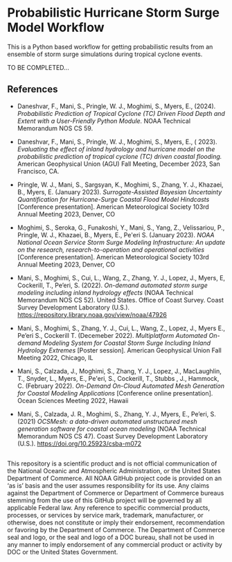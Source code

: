 # Probabilistic Hurricane Storm Surge Model Workflow

This is a Python based workflow for getting probabilistic results
from an ensemble of storm surge simulations during tropical cyclone
events.

TO BE COMPLETED...


## References
- Daneshvar, F., Mani, S., Pringle, W. J., Moghimi, S., Myers, E., (2024).
_Probabilistic Prediction of Tropical Cyclone (TC) Driven Flood Depth_ 
_and Extent with a User-Friendly Python Module._ 
NOAA Technical Memorandum NOS CS 59.

- Daneshvar, F., Mani, S., Pringle, W. J., Moghimi, S., Myers, E., ( 2023). 
_Evaluating the effect of inland hydrology and hurricane model on
the probabilistic prediction of tropical cyclone (TC) driven coastal flooding._
American Geophysical Union (AGU) Fall Meeting, December 2023, San Francisco, CA.

- Pringle, W. J., Mani, S., Sargsyan, K., Moghimi, S., Zhang, Y. J.,
Khazaei, B., Myers, E. (January 2023).
_Surrogate-Assisted Bayesian Uncertainty Quantification for
Hurricane-Surge Coastal Flood Model Hindcasts_
[Conference presentation].
American Meteorological Society 103rd Annual Meeting 2023, Denver, CO

- Moghimi, S., Seroka, G., Funakoshi, Y., Mani, S., Yang, Z.,
Velissariou, P., Pringle, W. J., Khazaei, B., Myers, E.,
Pe'eri S. (January 2023).
_NOAA National Ocean Service Storm Surge Modeling Infrastructure:
An update on the research, research-to-operation and operational
activities_
[Conference presentation].
American Meteorological Society 103rd Annual Meeting 2023, Denver, CO

- Mani, S., Moghimi, S., Cui, L., Wang, Z., Zhang, Y. J., Lopez, J., 
Myers, E, Cockerill, T., Pe’eri, S. (2022).
_On-demand automated storm surge modeling including inland hydrology effects_
(NOAA Technical Memorandum NOS CS 52).
United States. Office of Coast Survey. Coast Survey Development Laboratory (U.S.).
https://repository.library.noaa.gov/view/noaa/47926

- Mani, S., Moghimi, S., Zhang, Y. J., Cui, L., Wang, Z., Lopez, J., Myers E., Pe’eri S., Cockerill T. (Decemeber 2022).
_Multiplatform Automated On-demand Modeling System for Coastal
Storm Surge Including Inland Hydrology Extremes_
[Poster session].
American Geophysical Union Fall Meeting 2022, Chicago, IL

- Mani, S., Calzada, J., Moghimi, S., Zhang, Y. J., Lopez, J.,
MacLaughlin, T., Snyder, L., Myers, E., Pe'eri, S., Cockerill, T.,
Stubbs , J., Hammock, C. (February 2022).
_On-Demand On-Cloud Automated Mesh Generation for Coastal Modeling Applications_
[Conference online presentation].
Ocean Sciences Meeting 2022, Hawaii

- Mani, S., Calzada, J. R., Moghimi, S., Zhang, Y. J., Myers, E., Pe’eri, S. (2021)
_OCSMesh: a data-driven automated unstructured mesh generation software
for coastal ocean modeling_
(NOAA Technical Memorandum NOS CS 47).
Coast Survey Development Laboratory (U.S.).
https://doi.org/10.25923/csba-m072




##
This repository is a scientific product and is not official communication of the National Oceanic and Atmospheric Administration, or the United States Department of Commerce. All NOAA GitHub project code is provided on an ‘as is’ basis and the user assumes responsibility for its use. Any claims against the Department of Commerce or Department of Commerce bureaus stemming from the use of this GitHub project will be governed by all applicable Federal law. Any reference to specific commercial products, processes, or services by service mark, trademark, manufacturer, or otherwise, does not constitute or imply their endorsement, recommendation or favoring by the Department of Commerce. The Department of Commerce seal and logo, or the seal and logo of a DOC bureau, shall not be used in any manner to imply endorsement of any commercial product or activity by DOC or the United States Government.
